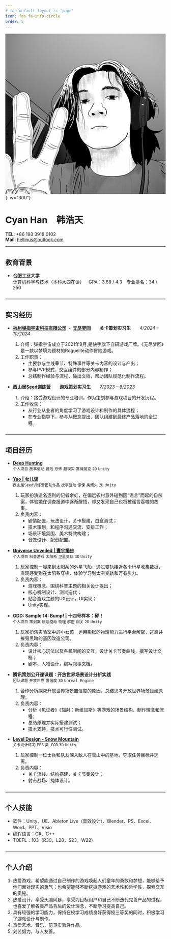 ```yaml
---
# the default layout is 'page'
icon: fas fa-info-circle
order: 5
---
```


![Selfie](assets/img/About/MangaAvatar_jpg.jpg){: w="300"}
<br>

# **Cyan Han&emsp;韩浩天**
**TEL**: +86 193 3918 0102<br>
**Mail**: [hellinus@outlook.com](mailto:hellinus@outlook.com)
<br>
![line](assets/img/About/line.png)

## **教育背景**
- **合肥工业大学**<br>
    计算机科学与技术（本科大四在读）&emsp;GPA：3.68 / 4.3&emsp;专业排名：34 / 250

![line](assets/img/About/line.png)

## **实习经历**
- [**杭州弹指宇宙科技有限公司**](https://www.sparknexa.com/home)&ensp;-&ensp;[**无尽梦回**](https://dream.sparknexa.com/)&emsp;&emsp;**关卡策划实习生**&emsp;&emsp;*4/2024 – 10/2024*
    1. 介绍：弹指宇宙成立于2021年9月,是快手旗下自研游戏厂牌。《无尽梦回》是一款以梦境为题材的Roguelite动作冒险游戏。
    2. 工作职责：
        - 主要参与主线章节、特殊事件等关卡内容的设计与产出；
        - 参与PVP模式、交互组件的部分内容制作；
        - 总结制作经验与流程，输出文档，帮助团队规范化制作流程。

- [**西山居Seed训练营**](https://sc.xishanju.com/#/)&emsp;&emsp;**游戏策划实习生**&emsp;&emsp;*7/2023 – 8/2023*
    1. 介绍：接受游戏设计的专业培训，作为策划参与游戏项目的开发历程。
    2. 工作收获：
        - 从行业从业者的角度学习了游戏设计和制作的具体流程；
        - 在专业指导下，参与从概念提出、团队组建到最终产品落地的全过程。

![line](assets/img/About/line.png)

## **项目经历**
- [**Deep Hunting**](https://hellinus.com/posts/Deep-Hunting/)<br>
    `个人项目` `故事驱动` `冒险` `恐怖` `超现实` `赛博朋克` `2D` `Unity`

- [**Yao | 女儿谣**](https://hellinus.com/posts/Yao/)<br>
    `西山居Seed训练营团队作品` `故事驱动` `惊悚` `类烟火` `2D` `Unity`
    1. 玩家扮演追名逐利的记者余虹，在偏远农村意外碰到因“谣言”而起的自杀案，体验她在调查报道中逐渐醒悟，却又发现自己也将被谣言吞噬的故事。
    2. 负责内容：
        - 剧情配置，玩法设计，关卡搭建，白盒测试；
        - 技术策划，和程序沟通交流、安排工作；
        - 场景环境氛围、美术特效构建；
        - 音效设计、配音配置。
- [**Universe Unveiled \| 寰宇揭纱**](https://hellinus.com/posts/Universe-Unveiled/)<br>
    `个人项目` `科普游戏` `太阳系` `卫星变轨` `3D` `Unity`
    1. 玩家控制一艘来到太阳系的外星飞船，通过变轨接近各个行星收集数据，直观感受到在太阳系穿梭、体验学习到太空变轨和万有引力。
    2. 负责内容：
        - 游戏概念、围绕科普主题的相关设计提出；
        - 核心机制设计、测试迭代；
        - 贴合游戏主题的UX设计，UI实现；
        - Unity实现。
- **GDD: Sample 14: Bump! \| 十四号样本：砰！**<br>
    `个人项目` `策划案` `玩法驱动` `物理` `解密` `闯关` `2D` `Unity`
    1. 玩家扮演实验室中的小女孩，运用膨胀的物理能力进行平台解密，逃离并摧毁黑暗的基因改造公司。
    2. 负责内容：
        - 设计核心玩法以及各机制间的交互，设计关卡节奏曲线，撰写设计文档；
        - 剧本、人物设计，编写叙事文档。
- **腾讯策划公开课课题：开放世界场景设计分析实践**<br>
    `团队课题` `开放世界` `置信度` `3D` `Unreal Engine`
    1. 合作分析探究开放世界场景置信度的原因，总结思考开放世界场景搭建原理。
    2. 负责内容：
        - 分析《见证者》《辐射：新维加斯》等游戏的场景结构、制作理念和流程;
        - 总结原理并实际搭建测试；
        - 技术支持，技术可行性测试。

- [**Level Design - Snow Mountain**](https://hellinus.com/posts/Level-Design-Snow-Mountain/)<br>
    `关卡设计练习` `FPS` `类 COD` `3D` `Unity`
    1. 玩家控制一位士兵和队友深入敌人在雪山中的基地，夺取任务目标并逃离。
    2. 负责内容：
        - 关卡流线、结构搭建，关卡节奏设计；
        - 射击战场、掩体设计。

![line](assets/img/About/line.png)

## **个人技能**
- 软件：Unity、UE、Ableton Live（音效设计）、Blender、PS、Excel、Word、PPT、Visio
- 编程语言：C#、C++
- TOEFL：103（R30，L28，S23，W22）

![line](assets/img/About/line.png)

## **个人介绍**
1. 热爱游戏，希望能通过自己制作的游戏唤起人们童年的勇敢和梦想，能够给予他们面对现实的勇气；也希望能够不断挖掘游戏的艺术性和哲学性，探索交互的奥秘。
2. 热爱设计，享受头脑风暴，享受为目标用户和自己不断迭代完善产品的过程，也喜爱了解各类产品背后的设计理念，不断学习提高自己。
3. 具有较强的学习能力，保持在校学习成绩良好获得校三等奖的同时，积极学习了游戏设计与制作。
4. 热爱艺术、音乐、前卫实验性作品。
5. 刻苦努力，与人友善。
